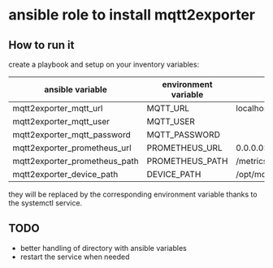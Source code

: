 # ansible role to install mqtt2exporter

## How to run it

create a playbook and setup on your inventory variables:

| ansible variable              | environment variable | default                  |
| ----------------------------- | -------------------- | ------------------------ |
| mqtt2exporter_mqtt_url        | MQTT_URL             | localhost:1883           |
| mqtt2exporter_mqtt_user       | MQTT_USER            |                          |
| mqtt2exporter_mqtt_password   | MQTT_PASSWORD        |                          |
| mqtt2exporter_prometheus_url  | PROMETHEUS_URL       | 0.0.0.0:2121             |
| mqtt2exporter_prometheus_path | PROMETHEUS_PATH      | /metrics                 |
| mqtt2exporter_device_path     | DEVICE_PATH          | /opt/mqtt2prometheus/etc |

they will be replaced by the corresponding environment variable thanks to the systemctl service.

## TODO

- better handling of directory with ansible variables
- restart the service when needed